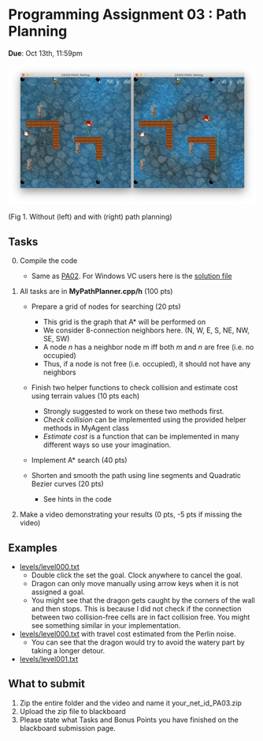 # Programming Assignment 03 : Path Planning
**Due**: Oct 13th, 11:59pm

<img src="imgs/pathing.png" width=800/>

(Fig 1. Without (left) and with (right) path planning)

## Tasks
0. Compile the code
    - Same as [PA02](../PA02-Perlin-Noise#compile-and-run-the-code). For Windows VC users here is the [solution file](https://www.dropbox.com/s/0mjip5x7zs3a6i6/netid-PA03.zip?dl=0)
1. All tasks are in **MyPathPlanner.cpp/h** (100 pts)
    - Prepare a grid of nodes for searching (20 pts)
        - This grid is the graph that A* will be performed on
    	- We consider 8-connection neighbors here. (N, W, E, S, NE, NW, SE, SW)
     	- A node _n_ has a neighbor node m iff both _m_ and _n_ are free (i.e. no occupied)
     	- Thus, if a node is not free (i.e. occupied), it should not have any neighbors

    - Finish two helper functions to check collision and estimate cost using terrain values (10 pts each)
    	- Strongly suggested to work on these two methods first. 
    	- _Check collision_ can be implemented using the provided helper methods in MyAgent class
    	- _Estimate cost_ is a function that can be implemented in many different ways so use your imagination.
    - Implement A* search (40 pts)
    - Shorten and smooth the path using line segments and Quadratic Bezier curves (20 pts)
    	- See hints in the code

2. Make a video demonstrating your results (0 pts, -5 pts if missing the video) 

## Examples
- [levels/level000.txt](https://www.dropbox.com/s/tnyqmsmm1l0dxio/level000.mov)
  - Double click the set the goal. Clock anywhere to cancel the goal. 
  - Dragon can only move manually using arrow keys when it is not assigned a goal.
  - You might see that the dragon gets caught by the corners of the wall and then stops. This is because I did not check if the connection between two collision-free cells are in fact collision free. You might see something similar in your implementation. 
- [levels/level000.txt](https://www.dropbox.com/s/wpqisfpgojtox7q/level000-terrain.mov) with travel cost estimated from the Perlin noise. 
  - You can see that the dragon would try to avoid the watery part by taking a longer detour.
- [levels/level001.txt](https://www.dropbox.com/s/bi5sgu6jy4z5dvr/level001.mov)

## What to submit

1. Zip the entire folder and the video and name it your_net_id_PA03.zip
2. Upload the zip file to blackboard
3. Please state what Tasks and Bonus Points you have finished on the blackboard submission page. 

